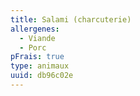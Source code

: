 ```yaml
---
title: Salami (charcuterie)
allergenes:
  - Viande
  - Porc
pFrais: true
type: animaux
uuid: db96c02e
---
```


